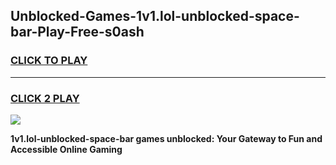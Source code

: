 
## Unblocked-Games-1v1.lol-unblocked-space-bar-Play-Free-s0ash
<h3>
<a href="https://premium76.site?title=1v1.lol-unblocked-space-bar&ref=21A">CLICK TO PLAY</a></h3>
<hr>

<h3>
<a href="https://premium76.site?title=1v1.lol-unblocked-space-bar&ref=21A">CLICK 2 PLAY</a>
  
</h3>

<a href="https://premium76.site?title=1v1.lol-unblocked-space-bar&ref=21A"><img src="https://clearcache.store/games.png"></a>


**1v1.lol-unblocked-space-bar games unblocked: Your Gateway to Fun and Accessible Online Gaming**
